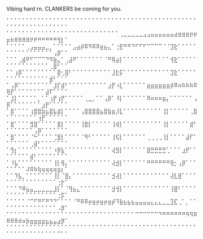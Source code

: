 Vibing hard rn. CLANKERS be coming for you.

⠁⠁⠁⠁⠁⠁⠁⠁⠁⠁⠁⠁⠁⠁⠁⠁⠁⠁⠁⠁⠁⠁⠁⠁⠁⠁⠁⠁⠁⠁⠁⠁⠁⠁⠁⠁⠁⠁⠁⠁⠁⠁⠁⠁⠁⠁⠁⠁⠁⠁⠁⠁⠁⠁⠁⠁⠁⠁⠁⠁⠁⠁⠁⠁⠁
⠁⠁⠁⠁⠁⠁⠁⠁⠁⠁⠁⠁⠁⠁⠁⠁⠁⠁⠁⠁⠁⠁⠁⠁⠁⠁⠁⠁⠁⢀⣀⣀⣀⣀⣀⣠⣠⣤⣤⣤⣤⣤⣤⣴⣶⣶⣶⡶⡶⡶⠷⠿⠿⠿⠿⠟⠟⠛⠛⠛⠛⠛⢻⡇⠁
⠁⠁⠁⠁⠁⢀⣠⣤⣤⣤⣀⡀⠁⠁⠁⠁⠁⣠⣴⡾⠿⠻⠿⠿⣶⣦⣄⠁⢐⣟⠛⠛⠙⠋⠋⠋⠉⠉⠉⠉⠈⠈⣹⣗⠁⠁⠁⠁⠁⠁⠁⠁⠁⠁⠁⠁⠁⠁⠁⠁⠁⢠⡿⠁⠁
⠁⠁⠁⢀⣾⠟⠋⠉⠉⠉⠙⠻⣷⣄⠁⢀⣼⠟⠁⠁⠁⠁⠁⠁⠁⠈⠛⢿⣴⡇⠁⠁⠁⠁⠁⠁⠁⠁⠁⠁⠁⠁⢺⣗⠁⠁⠁⠁⠁⠁⠁⠁⠁⠁⠁⠁⠁⠁⠁⠁⢀⣿⠃⠁⠁
⠁⠁⢰⡿⠁⠁⠁⠁⠁⠁⠁⠁⠁⣿⢂⣿⠃⠁⠁⠁⠁⠁⠁⠁⠁⠁⠁⣸⣗⡯⠁⠁⠁⠁⠁⠁⠁⠁⠁⠁⠁⠁⣹⣗⠁⠁⠁⠁⠁⠁⠁⠁⠁⠁⠁⠁⠁⠁⠁⠁⣾⠃⠁⠁⠁
⠁⢠⡿⠁⠁⠁⠁⠁⠁⠁⠁⠁⣸⡏⣾⠃⠁⠁⠁⠁⠁⠁⠁⠁⠁⠁⣰⡟⠰⣇⠁⠁⠁⠁⠁⠁⣶⣶⣶⣶⣶⣶⡾⠿⠶⠷⠷⠷⠿⢿⡟⠁⠁⠁⠁⠁⠁⠁⠁⣼⠏⠁⠁⠁⠁
⠁⣸⡇⠁⠁⠁⠁⠁⡀⠁⠁⢰⡟⢰⡟⠁⠁⠁⠁⠁⢀⣀⡀⠁⠁⢠⡿⠁⠸⡇⠁⠁⠁⠁⠁⠁⠿⠶⠶⠶⣶⡄⠁⠁⠁⠁⠁⠁⢠⡿⠁⠁⠁⠁⠁⠁⠁⠁⣰⡟⠁⠁⠁⠁⠁
⠁⣿⠁⠁⠁⠁⢰⣿⣿⣷⣦⣿⣧⣾⡇⠁⠁⠁⠁⢠⣿⣿⣿⣿⣦⣿⣷⣶⡸⣇⠁⠁⠁⠁⠁⠁⠁⠁⠁⠁⢸⡇⠁⠁⠁⠁⠁⢀⣿⠁⠁⠁⠁⠁⠁⠁⠁⢰⡟⠁⠁⠁⠁⠁⠁
⠁⣿⠁⠁⠁⠁⣻⣿⠁⠁⠁⠁⠁⣿⡇⠁⠁⠁⠁⢸⣿⡇⠁⠁⠁⠁⠁⢸⢾⡇⠁⠁⠁⠁⠁⠁⠁⠁⠁⠁⢸⡇⠁⠁⠁⠁⠁⣾⠃⠁⠁⠁⠁⠁⠁⠁⢠⡿⠁⠁⠁⠁⠁⠁⠁
⠁⣿⠁⠁⠁⠁⠈⠓⠁⠁⠁⠁⢈⣿⡇⠁⠁⠁⠁⠈⠻⠃⠁⠁⠁⠁⠁⢸⢯⡇⠁⠁⠁⠁⠁⠁⢀⢀⢀⢀⢸⡇⠁⠁⠁⠁⣼⠏⠁⠁⠁⠁⠁⠁⠁⢀⣾⠃⠁⠁⠁⠁⠁⠁⠁
⠁⢻⡆⠁⠁⠁⠁⠁⠁⠁⠁⠁⠰⡿⣧⠁⠁⠁⠁⠁⠁⠁⠁⠁⠁⠁⠁⢼⣻⡇⠁⠁⠁⠁⠁⠁⣿⣛⣛⣛⣛⢁⠁⠁⠁⣰⡟⠁⠁⠁⠁⠁⠁⠁⠁⣾⠃⠁⠁⠁⠁⠁⠁⠁⠁
⠁⠸⣧⠁⠁⠁⠁⠁⠁⠁⠁⠁⢸⡇⢿⡄⠁⠁⠁⠁⠁⠁⠁⠁⠁⠁⠁⢼⣺⡇⠁⠁⠁⠁⠁⠁⠛⠛⠛⠛⠛⠛⢿⡂⢠⡿⠁⠁⠁⠁⠁⠁⠁⠁⠼⠿⠷⢷⢶⢶⢶⢶⣶⡆⠁
⠁⠁⠹⣧⡀⠁⠁⠁⠁⠁⠁⠁⢸⡇⠈⣿⡄⠁⠁⠁⠁⠁⠁⠁⠁⠁⠁⣺⢼⡇⠁⠁⠁⠁⠁⠁⠁⠁⠁⠁⠁⠁⢼⣇⣿⠁⠁⠁⠁⠁⠁⠁⠁⠁⠁⠁⠁⠁⠁⠁⠁⠁⢐⡗⠁
⠁⠁⠁⠙⠿⣦⣤⣀⣀⣀⣀⣀⣸⡇⠁⠈⢻⣦⣄⠁⠁⠁⠁⠁⠁⠁⠁⣺⢺⡇⠁⠁⠁⠁⠁⠁⠁⠁⠁⠁⠁⠁⢸⣿⠃⠁⠁⠁⠁⠁⠁⠁⠁⠁⠁⠁⠁⠁⠁⠁⠁⠁⢐⡯⠁
⠁⠁⠁⠁⠁⠈⠉⠋⠛⠋⠛⠙⠙⠁⠁⠁⠁⠈⠛⠿⠿⡶⣶⡶⣶⡶⣶⡾⠹⣷⣦⣦⣦⣤⣤⣤⣤⣄⣄⣄⣀⣀⣹⣏⢀⠁⡀⠁⠁⠁⠁⠁⠁⠁⠁⠁⠁⠁⠁⠁⠁⠁⠠⡿⠁
⠁⠁⠁⠁⠁⠁⠁⠁⠁⠁⠁⠁⠁⠁⠁⠁⠁⠁⠁⠁⠁⠁⠁⠁⠁⠁⠁⠁⠁⠁⠁⠁⠁⠉⠉⠉⠉⠉⠉⠙⠛⠛⠛⠛⠛⠛⠻⠻⠿⠿⠿⠿⠾⠶⡷⣶⣶⣶⣶⣦⣦⣤⣴⡿⠁
⠁⠁⠁⠁⠁⠁⠁⠁⠁⠁⠁⠁⠁⠁⠁⠁⠁⠁⠁⠁⠁⠁⠁⠁⠁⠁⠁⠁⠁⠁⠁⠁⠁⠁⠁⠁⠁⠁⠁⠁⠁⠁⠁⠁⠁⠁⠁⠁⠁⠁⠁⠁⠁⠁⠁⠁⠁⠁⠁⠁⠁⠁⠉⠁⠁
